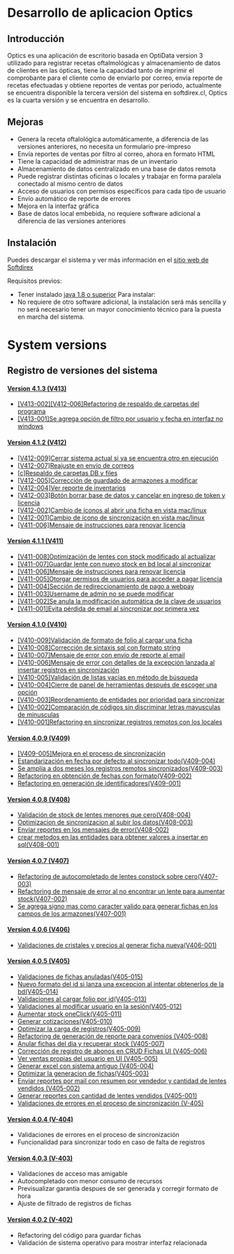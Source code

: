 # Desarrollo de aplicacion Optics

## Introducción

Optics es una aplicación de escritorio basada en OptiData version 3 utilizado para registrar recetas 
oftalmológicas y almacenamiento de datos de clientes en las ópticas, tiene la capacidad tanto de imprimir 
el comprobante para el cliente como de enviarlo por correo, envía reporte de recetas efectuadas y 
obtiene reportes de ventas por periodo, actualmente se encuentra disponible la tercera versión del 
sistema en softdirex.cl, Optics es la cuarta versión y se encuentra en desarrollo.

## Mejoras

- Genera la receta oftalológica automáticamente, a diferencia de las versiones anteriores, no necesita un formulario pre-impreso
- Envía reportes de ventas por filtro al correo, ahora en formato HTML
- Tiene la capacidad de administrar mas de un inventario
- Almacenamiento de datos centralizado en una base de datos remota
- Puede registrar distintas oficinas o locales y trabajar en forma paralela conectado al mismo centro de datos
- Acceso de usuarios con permisos específicos para cada tipo de usuario
- Envío automático de reporte de errores
- Mejora en la interfaz gráfica
- Base de datos local embebida, no requiere software adicional a diferencia de las versiones anteriores

## Instalación
Puedes descargar el sistema y ver más información en el [sitio web de Softdirex](http://optidata.softdirex.cl)

Requisitos previos:
- Tener instalado [java 1.8 o superior](https://www.java.com/es/download/)
Para instalar:
- No requiere de otro software adicional, la instalación será más sencilla y no será necesario tener un mayor conocimiento 
técnico para la puesta en marcha del sistema.

 # System versions
 ## Registro de versiones del sistema

 #### [Version 4.1.3 (V413)](https://github.com/softdirex/DCSOptics/search?q=V413&type=Commits)
 - [[V413-002][V412-006]Refactoring de respaldo de carpetas del programa](https://github.com/softdirex/DCSOptics/search?q=V413-002&type=Commits)
 - [[V413-001]Se agrega opción de filtro por usuario y fecha en interfaz no windows](https://github.com/softdirex/DCSOptics/search?q=V413-001&type=Commits)


 #### [Version 4.1.2 (V412)](https://github.com/softdirex/DCSOptics/search?q=V412&type=Commits)
 - [[V412-009]Cerrar sistema actual si ya se encuentra otro en ejecución](https://github.com/softdirex/DCSOptics/search?q=V412-009&type=Commits)
 - [[V412-007]Reajuste en envío de correos](https://github.com/softdirex/DCSOptics/search?q=V412-007&type=Commits)
 - [[c]Respaldo de carpetas DB y files](https://github.com/softdirex/DCSOptics/search?q=V412-006&type=Commits)
 - [[V412-005]Corrección de guardado de armazones a modificar](https://github.com/softdirex/DCSOptics/search?q=V412-005&type=Commits)
 - [[V412-004]Ver reporte de inventarios](https://github.com/softdirex/DCSOptics/search?q=V412-004&type=Commits)
 - [[V412-003]Botón borrar base de datos y cancelar en ingreso de token y licencia](https://github.com/softdirex/DCSOptics/search?q=V412-003&type=Commits)
 - [[V412-002]Cambio de íconos al abrir una ficha en vista mac/linux](https://github.com/softdirex/DCSOptics/search?q=V412-002&type=Commits)
 - [[V412-001]Cambio de ícono de sincronización en vista mac/linux](https://github.com/softdirex/DCSOptics/search?q=V412-001&type=Commits)
 - [[V411-006]Mensaje de instrucciones para renovar licencia](https://github.com/softdirex/DCSOptics/search?q=V411-006&type=Commits)

 #### [Version 4.1.1 (V411)](https://github.com/softdirex/DCSOptics/search?q=V411&type=Commits)
 - [[V411-008]Optimización de lentes con stock modificado al actualizar](https://github.com/softdirex/DCSOptics/search?q=V411-008&type=Commits)
 - [[V411-007]Guardar lente con nuevo stock en bd local al sincronizar](https://github.com/softdirex/DCSOptics/search?q=V411-007&type=Commits)
 - [[V411-006]Mensaje de instrucciones para renovar licencia](https://github.com/softdirex/DCSOptics/search?q=V411-006&type=Commits)
 - [[V411-005]Otorgar permisos de usuarios para acceder a pagar licencia](https://github.com/softdirex/DCSOptics/search?q=V411-005&type=Commits)
 - [[V411-004]Sección de redireccionamiento de pago a webpay](https://github.com/softdirex/DCSOptics/search?q=V411-004&type=Commits)
 - [[V411-003]Username de admin no se puede modificar](https://github.com/softdirex/DCSOptics/search?q=V411-003&type=Commits)
 - [[V411-002]Se anula la modificación automática de la clave de usuarios](https://github.com/softdirex/DCSOptics/search?q=V411-002&type=Commits)
 - [[V411-001]Evita pérdida de email al sincronizar por primera vez](https://github.com/softdirex/DCSOptics/search?q=V411-001&type=Commits)


 #### [Version 4.1.0 (V410)](https://github.com/softdirex/DCSOptics/search?q=V410&type=Commits)
 - [[V410-009]Validación de formato de folio al cargar una ficha](https://github.com/softdirex/DCSOptics/search?q=V410-009&type=Commits)
 - [[V410-008]Corrección de sintaxis sql con formato string](https://github.com/softdirex/DCSOptics/search?q=V410-008&type=Commits)
 - [[V410-007]Mensaje de error con envio de reporte al email](https://github.com/softdirex/DCSOptics/search?q=V410-007&type=Commits)
 - [[V410-006]Mensaje de error con detalles de la excepción lanzada al insertar registros en sincronización](https://github.com/softdirex/DCSOptics/search?q=V410-006&type=Commits)
 - [[V410-005]Validación de listas vacías en método de búsqueda](https://github.com/softdirex/DCSOptics/search?q=V410-005&type=Commits)
 - [[V410-004]Cierre de panel de herramientas después de escoger una opción](https://github.com/softdirex/DCSOptics/search?q=V410-004&type=Commits)
 - [[V410-003]Reordenamiento de entidades por prioridad para sincronizar](https://github.com/softdirex/DCSOptics/search?q=V410-003&type=Commits)
 - [[V410-002]Comparación de códigos sin discriminar letras mayusculas de minusculas](https://github.com/softdirex/DCSOptics/search?q=V410-002&type=Commits)
 - [[V410-001]Refactoring en sincronizar registros remotos con los locales](https://github.com/softdirex/DCSOptics/search?q=V410-001&type=Commits)


 #### [Version 4.0.9 (V409)](https://github.com/softdirex/DCSOptics/search?q=V409&type=Commits)
 - [[V409-005]Mejora en el proceso de sincronización](https://github.com/softdirex/DCSOptics/search?q=V409-005&type=Commits)
 - [Estandarización en fecha por defecto al sincronizar todo(V409-004)](https://github.com/softdirex/DCSOptics/search?q=V409-004&type=Commits)
 - [Se amplía a dos meses los registros remotos sincronizados(V409-003)](https://github.com/softdirex/DCSOptics/search?q=V409-003&type=Commits)
 - [Refactoring en obtención de fechas con formato(V409-002)](https://github.com/softdirex/DCSOptics/search?q=V409-002&type=Commits)
 - [Refactoring en generación de identificadores(V409-001)](https://github.com/softdirex/DCSOptics/search?q=V409-001&type=Commits)

 #### [Version 4.0.8 (V408)](https://github.com/softdirex/DCSOptics/search?q=V408&type=Commits)
 - [Validación de stock de lentes menores que cero(V408-004)](https://github.com/softdirex/DCSOptics/search?q=V408-004&type=Commits)
 - [Optimizacion de sincronizacion al subir los datos(V408-003)](https://github.com/softdirex/DCSOptics/search?q=V408-003&type=Commits)
 - [Enviar reportes en los mensajes de error(V408-002)](https://github.com/softdirex/DCSOptics/search?q=V408-002&type=Commits)
 - [crear metodos en las entidades para obtener valores a insertar en sql(V408-001)](https://github.com/softdirex/DCSOptics/search?q=V408-001&type=Commits)

 #### [Version 4.0.7 (V407)](https://github.com/softdirex/DCSOptics/search?q=V407&type=Commits)
 - [Refactoring de autocompletado de lentes constock sobre cero(V407-003)](https://github.com/softdirex/DCSOptics/search?q=V407-003&type=Commits)
 - [Refactoring de mensaje de error al no encontrar un lente para aumentar stock(V407-002)](https://github.com/softdirex/DCSOptics/search?q=V407-002&type=Commits)
 - [Se agrega signo mas como caracter valido para generar fichas en los campos de los armazones(V407-001)](https://github.com/softdirex/DCSOptics/search?q=V407-001&type=Commits)

 #### [Version 4.0.6 (V406)](https://github.com/softdirex/DCSOptics/search?q=V406&type=Commits)
 - [Validaciones de cristales y precios al generar ficha nueva(V406-001)](https://github.com/softdirex/DCSOptics/search?q=V406-001&type=Commits)

 #### [Version 4.0.5 (V405)](https://github.com/softdirex/DCSOptics/search?q=V405&type=Commits)
 - [Validaciones de fichas anuladas(V405-015)](https://github.com/softdirex/DCSOptics/search?q=V405-015&type=Commits)
 - [Nuevo formato del id si lanza una excepcion al intentar obtenerlos de la bd(V405-014)](https://github.com/softdirex/DCSOptics/search?q=V405-014&type=Commits)
 - [Validaciones al cargar folio por id(V405-013)](https://github.com/softdirex/DCSOptics/search?q=V405-013&type=Commits)
 - [Validaciones al modificar usuario en la sesión(V405-012)](https://github.com/softdirex/DCSOptics/search?q=V405-012&type=Commits)
 - [Aumentar stock oneClick(V405-011)](https://github.com/softdirex/DCSOptics/search?q=V405-011&type=Commits)
 - [Generar cotizaciones(V405-010)](https://github.com/softdirex/DCSOptics/search?q=V405-010&type=Commits)
 - [Optimizar la carga de registros(V405-009)](https://github.com/softdirex/DCSOptics/search?q=V405-009&type=Commits)
 - [Refactoring de generación de reporte para convenios (V405-008)](https://github.com/softdirex/DCSOptics/search?q=V405-008&type=Commits)
 - [Anular fichas del dia y recuperar stock (V405-007)](https://github.com/softdirex/DCSOptics/search?q=V405-007&type=Commits)
 - [Corrección de registro de abonos en CRUD Fichas UI (V405-006)](https://github.com/softdirex/DCSOptics/search?q=V405-006&type=Commits)
 - [Ver ventas propias del usuario en UI (V405-005)](https://github.com/softdirex/DCSOptics/search?q=V405-005&type=Commits)
 - [Generar excel con sistema antiguo (V405-004)](https://github.com/softdirex/DCSOptics/search?q=V405-004&type=Commits)
 - [Optimizar la generacion de fichas(V405-003)](https://github.com/softdirex/DCSOptics/search?q=V405-003&type=Commits)
 - [Enviar reportes por mail con resumen por vendedor y cantidad de lentes vendidos (V405-002)](https://github.com/softdirex/DCSOptics/search?q=V405-002&type=Commits)
 - [Generar reportes con cantidad de lentes vendidos (V405-001)](https://github.com/softdirex/DCSOptics/search?q=V405-001&type=Commits)
 - [Validaciones de errores en el proceso de sincronización (V-405)](https://github.com/softdirex/DCSOptics/search?q=V-405&type=Commits)

 #### [Version 4.0.4 (V-404)](https://github.com/softdirex/DCSOptics/search?q=V-404&type=Commits)
 
 - Validaciones de errores en el proceso de sincronización
 - Funcionalidad para sincronizar todo en caso de falta de registros

 #### [Version 4.0.3 (V-403)](https://github.com/softdirex/DCSOptics/search?q=V-403&type=Commits)
 
 - Validaciones de acceso mas amigable
 - Autocompletado con menor consumo de recursos
 - Previsualizar garantia despues de ser generada y corregir formato de hora
 - Ajuste de filtrado de registros de fichas

 #### [Version 4.0.2 (V-402)](https://github.com/softdirex/DCSOptics/search?q=V-402&type=Commits)
 
 - Refactoring del código para guardar fichas
 - Validación de sistema operativo para mostrar interfaz relacionada

 